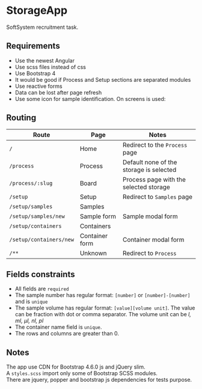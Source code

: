 # StorageApp

SoftSystem recruitment task.

## Requirements
* Use the newest Angular
* Use scss files instead of css
* Use Bootstrap 4
* It would be good if Process and Setup sections are separated modules
* Use reactive forms
* Data can be lost after page refresh
* Use some icon for sample identification. On screens is used:

## Routing
Route | Page | Notes
----- | ---- | ---- 
`/` | Home | Redirect to the `Process` page
`/process` | Process | Default none of the storage is selected
`/process/:slug` | Board | Process page with the selected storage
`/setup` | Setup | Redirect to `Samples` page
`/setup/samples` | Samples | 
`/setup/samples/new` | Sample form | Sample modal form
`/setup/containers` | Containers | 
`/setup/containers/new` | Container form | Container modal form
`/**` | Unknown | Redirect to `Process`


## Fields constraints
* All fields are `required`  
* The sample number has regular format: `[number]` or `[number]-[number]` and is `unique`
* The sample volume has regular format: `[value][volume unit]`. The value can be fraction with dot or comma separator. The volume unit can be _l, ml, µl, nl, pl_
* The container name field is `unique`.  
* The rows and columns are greater than 0.


## Notes
The app use CDN for Bootstrap 4.6.0 js and jQuery slim.  
A `styles.scss` import only some of Bootstrap SCSS modules.  
There are jquery, popper and bootstrap js dependencies for tests purpose.
